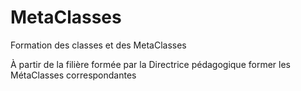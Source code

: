 # MetaClasses
Formation des classes et des MetaClasses

À partir de la filière formée par la Directrice pédagogique former les MétaClasses correspondantes
